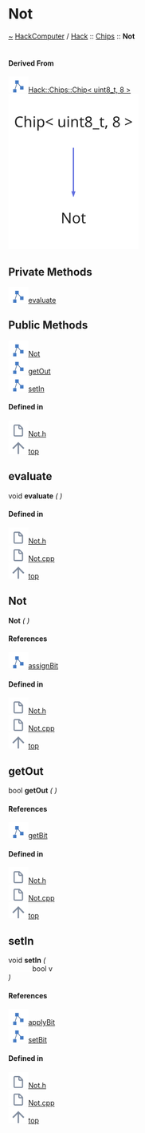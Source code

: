 <a id="not"></a>
<h1>Not</h1>
<a id="a01089"></a>
<a href="https://github.com/CharlesCarley/HackComputer#~">~</a>
<a href="index.md#index">HackComputer</a>
<span class="inline-text">/</span>
<a href="a00909.md#hack">Hack</a>
<span class="inline-text">::</span>
<a href="a00911.md#chips">Chips</a>
<span class="inline-text">::</span>
<span class="bold-text"><b>Not</b></span>
<br/>
<br/>
<a id="derived-from"></a>
<h4>Derived From</h4>
<div class="icon-link">
<img src="../images/class.svg"/><a href="a01005.md#chip">Hack::Chips::Chip&lt; uint8_t, 8 &gt;</a>
</div>
<img src="../images/dot/internal-diagram-26.dot.svg"/><br/>
<a id="private-methods"></a>
<h2>Private Methods</h2>
<span class="icon-list-item"><a href="#evaluate" class="icon-list-item"><img src="../images/class.svg" class="icon-list-item"/><span class="icon-list-item">evaluate</span>
</a>
</span>
<br/>
<a id="public-methods"></a>
<h2>Public Methods</h2>
<span class="icon-list-item"><a href="#not" class="icon-list-item"><img src="../images/class.svg" class="icon-list-item"/><span class="icon-list-item">Not</span>
</a>
</span>
<br/>
<span class="icon-list-item"><a href="#getout" class="icon-list-item"><img src="../images/class.svg" class="icon-list-item"/><span class="icon-list-item">getOut</span>
</a>
</span>
<br/>
<span class="icon-list-item"><a href="#setin" class="icon-list-item"><img src="../images/class.svg" class="icon-list-item"/><span class="icon-list-item">setIn</span>
</a>
</span>
<br/>
<a id="defined-in"></a>
<h4>Defined in</h4>
<span class="icon-list-item"><a href="https://github.com/CharlesCarley/HackComputer/blob/master/Source/Chips/Not.h#L28" class="icon-list-item"><img src="../images/file.svg" class="icon-list-item"/><span class="icon-list-item">Not.h</span>
</a>
</span>
<br/>
<span class="icon-list-item"><a href="#not" class="icon-list-item"><img src="../images/jumpToTop.svg" class="icon-list-item"/><span class="icon-list-item">top</span>
</a>
</span>
<a id="evaluate"></a>
<h2>evaluate</h2>
<span class="inline-text">void</span>
<span class="bold-text"><b>evaluate</b></span>
<span class="italic-text"><i>(</i></span>
<span class="italic-text"><i>)</i></span>
<a id="defined-in"></a>
<h4>Defined in</h4>
<span class="icon-list-item"><a href="https://github.com/CharlesCarley/HackComputer/blob/master/Source/Chips/Not.h#L30" class="icon-list-item"><img src="../images/file.svg" class="icon-list-item"/><span class="icon-list-item">Not.h</span>
</a>
</span>
<br/>
<span class="icon-list-item"><a href="https://github.com/CharlesCarley/HackComputer/blob/master/Source/Chips/Not.cpp#L37" class="icon-list-item"><img src="../images/file.svg" class="icon-list-item"/><span class="icon-list-item">Not.cpp</span>
</a>
</span>
<br/>
<span class="icon-list-item"><a href="#not" class="icon-list-item"><img src="../images/jumpToTop.svg" class="icon-list-item"/><span class="icon-list-item">top</span>
</a>
</span>
<br/>
<a id="not"></a>
<h2>Not</h2>
<span class="bold-text"><b>Not</b></span>
<span class="italic-text"><i>(</i></span>
<span class="italic-text"><i>)</i></span>
<a id="references"></a>
<h4>References</h4>
<div class="paragraph">
<span class="paragraph"><img src="../images/class.svg"/><a href="a01005.md#assignbit">assignBit</a>
</span>
</div>
<a id="defined-in"></a>
<h4>Defined in</h4>
<span class="icon-list-item"><a href="https://github.com/CharlesCarley/HackComputer/blob/master/Source/Chips/Not.h#L33" class="icon-list-item"><img src="../images/file.svg" class="icon-list-item"/><span class="icon-list-item">Not.h</span>
</a>
</span>
<br/>
<span class="icon-list-item"><a href="https://github.com/CharlesCarley/HackComputer/blob/master/Source/Chips/Not.cpp#L26" class="icon-list-item"><img src="../images/file.svg" class="icon-list-item"/><span class="icon-list-item">Not.cpp</span>
</a>
</span>
<br/>
<span class="icon-list-item"><a href="#not" class="icon-list-item"><img src="../images/jumpToTop.svg" class="icon-list-item"/><span class="icon-list-item">top</span>
</a>
</span>
<br/>
<a id="getout"></a>
<h2>getOut</h2>
<span class="inline-text">bool</span>
<span class="bold-text"><b>getOut</b></span>
<span class="italic-text"><i>(</i></span>
<span class="italic-text"><i>)</i></span>
<a id="references"></a>
<h4>References</h4>
<div class="paragraph">
<span class="paragraph"><img src="../images/class.svg"/><a href="a01005.md#getbit">getBit</a>
</span>
</div>
<a id="defined-in"></a>
<h4>Defined in</h4>
<span class="icon-list-item"><a href="https://github.com/CharlesCarley/HackComputer/blob/master/Source/Chips/Not.h#L36" class="icon-list-item"><img src="../images/file.svg" class="icon-list-item"/><span class="icon-list-item">Not.h</span>
</a>
</span>
<br/>
<span class="icon-list-item"><a href="https://github.com/CharlesCarley/HackComputer/blob/master/Source/Chips/Not.cpp#L47" class="icon-list-item"><img src="../images/file.svg" class="icon-list-item"/><span class="icon-list-item">Not.cpp</span>
</a>
</span>
<br/>
<span class="icon-list-item"><a href="#not" class="icon-list-item"><img src="../images/jumpToTop.svg" class="icon-list-item"/><span class="icon-list-item">top</span>
</a>
</span>
<br/>
<a id="setin"></a>
<h2>setIn</h2>
<span class="inline-text">void</span>
<span class="bold-text"><b>setIn</b></span>
<span class="italic-text"><i>(</i></span>
<div class="paragraph">
<span class="paragraph"><img src="../images/horSpace24px.svg"/><span class="inline-text">bool</span>
<span class="inline-text">v</span>
</span>
</div>
<span class="italic-text"><i>)</i></span>
<a id="references"></a>
<h4>References</h4>
<div class="paragraph">
<span class="paragraph"><img src="../images/class.svg"/><a href="a01005.md#applybit">applyBit</a>
</span>
</div>
<div class="paragraph">
<span class="paragraph"><img src="../images/class.svg"/><a href="a01005.md#setbit">setBit</a>
</span>
</div>
<a id="defined-in"></a>
<h4>Defined in</h4>
<span class="icon-list-item"><a href="https://github.com/CharlesCarley/HackComputer/blob/master/Source/Chips/Not.h#L35" class="icon-list-item"><img src="../images/file.svg" class="icon-list-item"/><span class="icon-list-item">Not.h</span>
</a>
</span>
<br/>
<span class="icon-list-item"><a href="https://github.com/CharlesCarley/HackComputer/blob/master/Source/Chips/Not.cpp#L31" class="icon-list-item"><img src="../images/file.svg" class="icon-list-item"/><span class="icon-list-item">Not.cpp</span>
</a>
</span>
<br/>
<span class="icon-list-item"><a href="#not" class="icon-list-item"><img src="../images/jumpToTop.svg" class="icon-list-item"/><span class="icon-list-item">top</span>
</a>
</span>
<br/>
</div>
</div>
</body>
</html>
